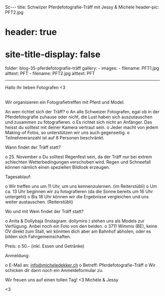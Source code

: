 Sc---
title: Schwiizer Pferdefotografie-Träff mit Jessy & Michèle
header-pic: PFT2.jpg
# header: true
# site-title-display: false
folder: blog-35-pferdefotografie-träff
gallery: 
    - images:
      - filename: PFT1.jpg
        alttext: PFT
      - filename: PFT2.jpg
        alttext: PFT


---

Hallo ihr lieben Fotografen &lt;3

<br>
Wir organisieren ein Fotografietreffen mit Pferd und Model. 

An wen richtet sich der Träff?
o	An alle Schweizer Fotografen, egal ob in der Pferdefotografie zuhause oder nicht, die Lust haben sich auszutauschen und zusammen zu fotografieren.
o	Es richtet sich nicht an Anfänger. Das heisst du solltest mit deiner Kamera vertraut sein. 
o	Jeder macht von jedem Making-of Fotos, so unterstützen wir uns auch gegenseitig.
o	Teilnehmeranzahl ist auf 8 Personen beschränkt.

Wann findet der Träff statt?

o	25. November 
o	Du solltest Regenfest sein, da der Träff nur bei extrem schlechten Wetterbedingungen verschoben wird. Regen und Schneefall können nämlich einen speziellen Bildlook erzeugen.

Tagesablauf:

o	Wir treffen uns um 11 Uhr, um uns kennenzulernen. (im Reiterstübli)
o	Um ca. 13 Uhr beginnen wir zu fotografieren (da die Sonne bereits um 16 Uhr untergeht)
o	Bis 18 Uhr können wir die Ergebnisse vergleichen und uns weiter austauschen. (Reiterstübli)

Wo und mit Wem findet der Träff statt?

o	Anita & Dollybaja (Instagram: dollymiro ) stehen uns als Models zur Verfügung. Anbei noch ein Foto von den beiden.
o	3711 Wimmis (BE), keine ÖV direkt zum Stall, wir könnten dich aber am Bahnhof abholen, oder es bilden sich Fahrgemeinschaften.

Preis:
o	50.- (inkl. Essen und Getränke)

Anmeldung:

o	E-Mail an: info@micheledekker.ch
o	Betreff: Pferdefotografie-Träff
o	Wir schicken dir dann noch ein Anmeldeformular zu.


Wir freuen uns auf einen tollen Tag! &lt;3
Michèle & Jessy



&lt;3
